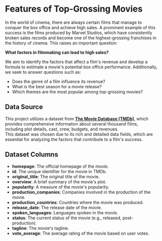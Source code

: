 # Features of Top-Grossing Movies

In the world of cinema, there are always certain films that manage to conquer the box office and achieve high sales. A prominent example of this success is the films produced by Marvel Studios, which have consistently broken sales records and become one of the highest-grossing franchises in the history of cinema. This raises an important question:

**What factors in filmmaking can lead to high sales?**

We aim to identify the factors that affect a film's revenue and develop a formula to estimate a movie's potential box office performance. Additionally, we seek to answer questions such as:

- Does the genre of a film influence its revenue?
- What is the best season for a movie release?
- Which themes are the most popular among top-grossing movies?

## Data Source

This project utilizes a dataset from [**The Movie Database (TMDb)**](https://www.themoviedb.org/), which provides comprehensive information about several thousand films, including plot details, cast, crew, budgets, and revenues.  
This dataset was chosen due to its rich and detailed data fields, which are essential for analyzing the factors that contribute to a film's success.

## Dataset Columns

- **homepage**: The official homepage of the movie.  
- **id**: The unique identifier for the movie in TMDb.  
- **original_title**: The original title of the movie.  
- **overview**: A brief summary of the movie's plot.  
- **popularity**: A measure of the movie's popularity.  
- **production_companies**: Companies involved in the production of the movie.  
- **production_countries**: Countries where the movie was produced.  
- **release_date**: The release date of the movie.  
- **spoken_languages**: Languages spoken in the movie.  
- **status**: The current status of the movie (e.g., released, post-production).  
- **tagline**: The movie's tagline.  
- **vote_average**: The average rating of the movie based on user votes.

